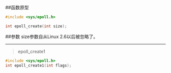 ##函数原型
```c
#include <sys/epoll.h>

int epoll_create(int size);

```
##参数
size参数自从Linux 2.6以后被忽略了。

--------------------------------------
>epoll_create1

```c
#include <sys/epoll.h>
int epoll_create1(int flags);
```